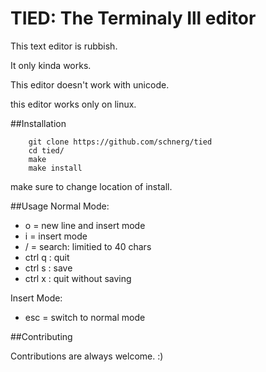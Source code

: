 # TIED: The Terminaly Ill editor

This text editor is rubbish. 

It only kinda works.

This editor doesn't work with unicode.

this editor works only on linux.



##Installation
```
    git clone https://github.com/schnerg/tied
    cd tied/
    make
    make install
```
make sure to change location of install. 


##Usage
Normal Mode:
- o = new line and insert mode
- i = insert mode
- / = search: limitied to 40 chars
- ctrl q : quit
- ctrl s : save 
- ctrl x : quit without saving


Insert Mode:
- esc = switch to normal mode

##Contributing

Contributions are always welcome. :) 
